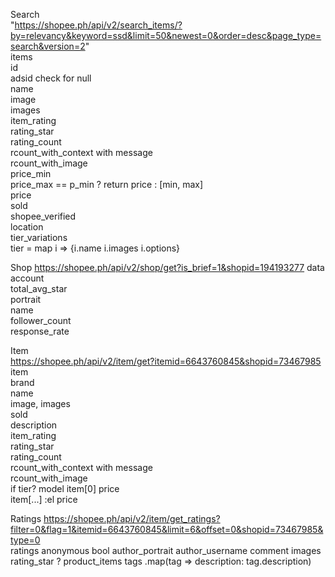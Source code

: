 Search   
"https://shopee.ph/api/v2/search_items/?by=relevancy&keyword=ssd&limit=50&newest=0&order=desc&page_type=search&version=2"  
items  
  id    
  adsid check for null  
  name  
  image  
  images  
  item_rating  
    rating_star  
    rating_count  
    rcount_with_context with message  
    rcount_with_image  
  price_min   
  price_max == p_min ? return price : [min, max]  
  price  
  sold  
  shopee_verified  
  location  
  tier_variations  
    tier = map i => {i.name i.images i.options}  

  
Shop
https://shopee.ph/api/v2/shop/get?is_brief=1&shopid=194193277
  data  
    account  
      total_avg_star  
      portrait  
    name  
    follower_count  
    response_rate  
  
Item   
https://shopee.ph/api/v2/item/get?itemid=6643760845&shopid=73467985  
item  
  brand  
  name  
  image, images  
  sold  
  description  
  item_rating  
    rating_star  
    rating_count  
    rcount_with_context with message  
    rcount_with_image  
  if tier?
    model 
      item[0] price  
      item[...]
  :el price  
    
Ratings  https://shopee.ph/api/v2/item/get_ratings?filter=0&flag=1&itemid=6643760845&limit=6&offset=0&shopid=73467985&type=0  
ratings
  anonymous bool
  author_portrait
  author_username
  comment
  images
  rating_star
? product_items
  tags
    .map(tag => description: tag.description)